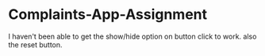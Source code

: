 # Complaints-App-Assignment

I haven't been able to get the show/hide option on button click to work. also the reset button.
